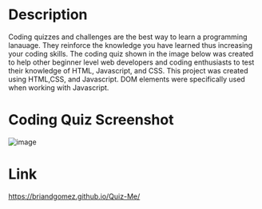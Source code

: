 # Description
Coding quizzes and challenges are the best way to learn a programming lanauage. They reinforce the knowledge you have learned thus increasing your coding skills. The coding quiz shown in the image below was created to help other beginner level web developers and coding enthusiasts to test their knowledge of HTML, Javascript, and CSS. This project was created using HTML,CSS, and Javascript. DOM elements were specifically used when working with Javascript.  
# Coding Quiz Screenshot
![image](https://user-images.githubusercontent.com/69539559/133913590-c09a9021-d241-45d9-9cc1-a95a9bad2314.png)

# Link
https://briandgomez.github.io/Quiz-Me/
